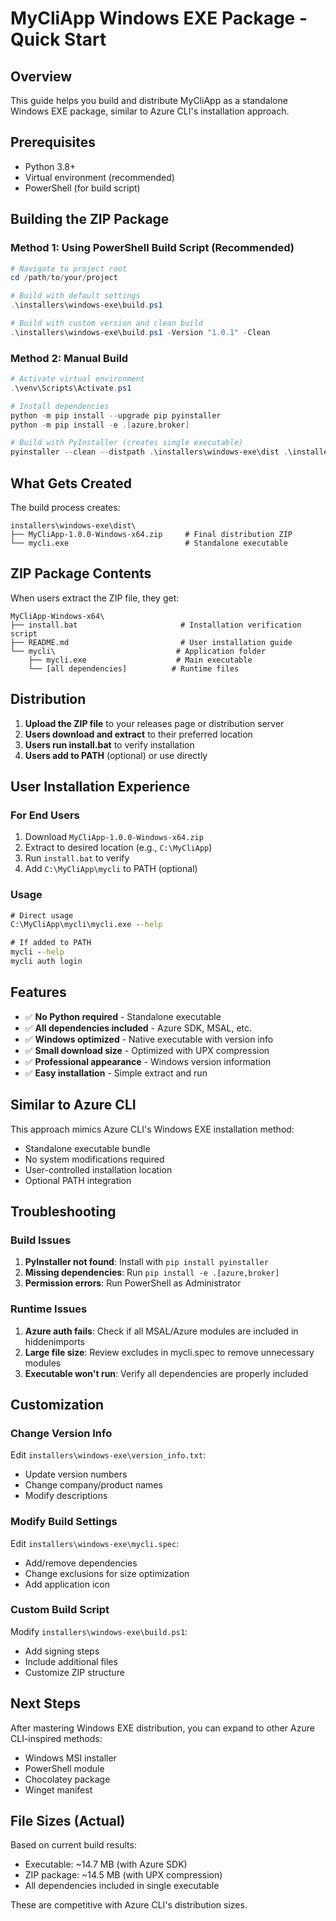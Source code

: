 # MyCliApp Windows EXE Package - Quick Start

## Overview

This guide helps you build and distribute MyCliApp as a standalone Windows EXE package, similar to Azure CLI's installation approach.

## Prerequisites

- Python 3.8+
- Virtual environment (recommended)
- PowerShell (for build script)

## Building the ZIP Package

### Method 1: Using PowerShell Build Script (Recommended)

```powershell
# Navigate to project root
cd /path/to/your/project

# Build with default settings
.\installers\windows-exe\build.ps1

# Build with custom version and clean build
.\installers\windows-exe\build.ps1 -Version "1.0.1" -Clean
```

### Method 2: Manual Build

```powershell
# Activate virtual environment
.\venv\Scripts\Activate.ps1

# Install dependencies
python -m pip install --upgrade pip pyinstaller
python -m pip install -e .[azure,broker]

# Build with PyInstaller (creates single executable)
pyinstaller --clean --distpath .\installers\windows-exe\dist .\installers\windows-exe\mycli.spec
```

## What Gets Created

The build process creates:

```text
installers\windows-exe\dist\
├── MyCliApp-1.0.0-Windows-x64.zip     # Final distribution ZIP
└── mycli.exe                          # Standalone executable
```

## ZIP Package Contents

When users extract the ZIP file, they get:

```text
MyCliApp-Windows-x64\
├── install.bat                       # Installation verification script
├── README.md                         # User installation guide
└── mycli\                           # Application folder
    ├── mycli.exe                    # Main executable
    └── [all dependencies]          # Runtime files
```

## Distribution

1. **Upload the ZIP file** to your releases page or distribution server
2. **Users download and extract** to their preferred location
3. **Users run install.bat** to verify installation
4. **Users add to PATH** (optional) or use directly

## User Installation Experience

### For End Users

1. Download `MyCliApp-1.0.0-Windows-x64.zip`
2. Extract to desired location (e.g., `C:\MyCliApp`)
3. Run `install.bat` to verify
4. Add `C:\MyCliApp\mycli` to PATH (optional)

### Usage

```cmd
# Direct usage
C:\MyCliApp\mycli\mycli.exe --help

# If added to PATH
mycli --help
mycli auth login
```

## Features

- ✅ **No Python required** - Standalone executable
- ✅ **All dependencies included** - Azure SDK, MSAL, etc.
- ✅ **Windows optimized** - Native executable with version info
- ✅ **Small download size** - Optimized with UPX compression
- ✅ **Professional appearance** - Windows version information
- ✅ **Easy installation** - Simple extract and run

## Similar to Azure CLI

This approach mimics Azure CLI's Windows EXE installation method:

- Standalone executable bundle
- No system modifications required
- User-controlled installation location
- Optional PATH integration

## Troubleshooting

### Build Issues

1. **PyInstaller not found**: Install with `pip install pyinstaller`
2. **Missing dependencies**: Run `pip install -e .[azure,broker]`
3. **Permission errors**: Run PowerShell as Administrator

### Runtime Issues

1. **Azure auth fails**: Check if all MSAL/Azure modules are included in hiddenimports
2. **Large file size**: Review excludes in mycli.spec to remove unnecessary modules
3. **Executable won't run**: Verify all dependencies are properly included

## Customization

### Change Version Info

Edit `installers\windows-exe\version_info.txt`:

- Update version numbers
- Change company/product names
- Modify descriptions

### Modify Build Settings

Edit `installers\windows-exe\mycli.spec`:

- Add/remove dependencies
- Change exclusions for size optimization
- Add application icon

### Custom Build Script

Modify `installers\windows-exe\build.ps1`:

- Add signing steps
- Include additional files
- Customize ZIP structure

## Next Steps

After mastering Windows EXE distribution, you can expand to other Azure CLI-inspired methods:

- Windows MSI installer
- PowerShell module
- Chocolatey package
- Winget manifest

## File Sizes (Actual)

Based on current build results:

- Executable: ~14.7 MB (with Azure SDK)
- ZIP package: ~14.5 MB (with UPX compression)  
- All dependencies included in single executable

These are competitive with Azure CLI's distribution sizes.
